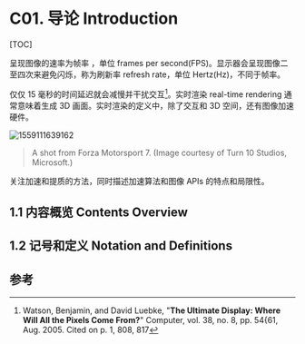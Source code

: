 # C01. 导论 Introduction

[TOC]

呈现图像的速率为帧率 ，单位 frames per second(FPS)。显示器会呈现图像二至四次来避免闪烁，称为刷新率 refresh rate，单位 Hertz(Hz)，不同于帧率。

仅仅 15 毫秒的时间延迟就会减慢并干扰交互[^1849]。实时渲染 real-time rendering 通常意味着生成 3D 画面。实时渲染的定义中，除了交互和 3D 空间，还有图像加速硬件。

![1559111639162](assets/1559111639162.jpg)

> A shot from Forza Motorsport 7. (Image courtesy of Turn 10 Studios, Microsoft.) 

关注加速和提质的方法，同时描述加速算法和图像 APIs 的特点和局限性。

## 1.1 内容概览 Contents Overview

## 1.2 记号和定义 Notation and Definitions

## 参考

[^1849]: Watson, Benjamin, and David Luebke, "**The Ultimate Display: Where Will All the Pixels Come From?**" Computer, vol. 38, no. 8, pp. 54{61, Aug. 2005. Cited on p. 1, 808, 817 


